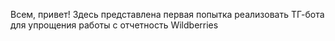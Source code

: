 Всем, привет!
Здесь представлена первая попытка реализовать ТГ-бота для упрощения работы с отчетность Wildberries
